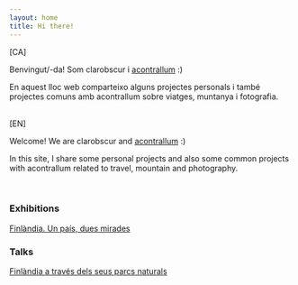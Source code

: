 ```yaml
---
layout: home
title: Hi there!
---
```


[CA]

Benvingut/-da! Som clarobscur i <a href="https://acontrallum.github.io" target="_blank">acontrallum</a> :)

En aquest lloc web comparteixo alguns projectes personals i també projectes comuns amb acontrallum sobre viatges, muntanya i fotografia.


<br/>
[EN]

Welcome! We are clarobscur and <a href="https://acontrallum.github.io" target="_blank">acontrallum</a> :)

In this site, I share some personal projects and also some common projects with acontrallum related to travel, mountain and photography.


<br/>

<div class="row">
    <div class="col-md">
        <h3>Exhibitions</h3>
        <i class="fas fa-camera-retro"></i>  <a href="/2019/02/01/finland-exhibition/">Finlàndia. Un país, dues mirades</a>
    </div>
    <div class="col-md">
        <h3>Talks</h3>
        <i class="far fa-comment"></i> <a href="/2019/01/29/finland-trip-talk/">Finlàndia a través dels seus parcs naturals</a>
    </div>
</div>
